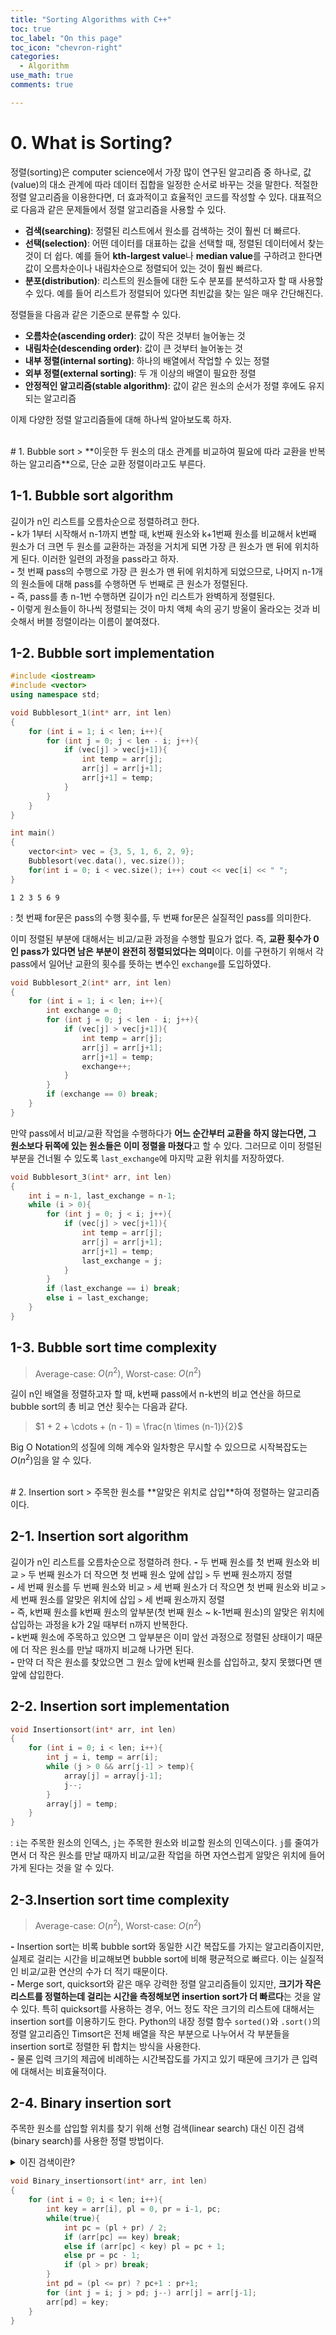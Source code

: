```yaml
---
title: "Sorting Algorithms with C++"
toc: true
toc_label: "On this page"
toc_icon: "chevron-right"
categories:
  - Algorithm
use_math: true
comments: true

---
```


# 0. What is Sorting?
정렬(sorting)은 computer science에서 가장 많이 연구된 알고리즘 중 하나로, 값(value)의 대소 관계에 따라 데이터 집합을 일정한 순서로 바꾸는 것을 말한다. 적절한 정렬 알고리즘을 이용한다면, 더 효과적이고 효율적인 코드를 작성할 수 있다. 대표적으로 다음과 같은 문제들에서 정렬 알고리즘을 사용할 수 있다.
- **검색(searching)**: 정렬된 리스트에서 원소를 검색하는 것이 훨씬 더 빠르다.
- **선택(selection)**: 어떤 데이터를 대표하는 값을 선택할 때, 정렬된 데이터에서 찾는 것이 더 쉽다. 예를 들어 **kth-largest value**나 **median value**를 구하려고 한다면 값이 오름차순이나 내림차순으로 정렬되어 있는 것이 훨씬 빠르다.
- **분포(distribution)**: 리스트의 원소들에 대한 도수 분포를 분석하고자 할 때 사용할 수 있다. 예를 들어 리스트가 정렬되어 있다면 최빈값을 찾는 일은 매우 간단해진다.

정렬들을 다음과 같은 기준으로 분류할 수 있다.
- **오름차순(ascending order)**: 값이 작은 것부터 늘어놓는 것
- **내림차순(descending order)**: 값이 큰 것부터 늘어놓는 것
- **내부 정렬(internal sorting)**: 하나의 배열에서 작업할 수 있는 정렬
- **외부 정렬(external sorting)**: 두 개 이상의 배열이 필요한 정렬
- **안정적인 알고리즘(stable algorithm)**: 값이 같은 원소의 순서가 정렬 후에도 유지되는 알고리즘

이제 다양한 정렬 알고리즘들에 대해 하나씩 알아보도록 하자.


<br/>
# 1. Bubble sort
> **이웃한 두 원소의 대소 관계를 비교하여 필요에 따라 교환을 반복하는 알고리즘**으로, 단순 교환 정렬이라고도 부른다.

## 1-1. Bubble sort algorithm
길이가 n인 리스트를 오름차순으로 정렬하려고 한다.  
**-** k가 1부터 시작해서 n-1까지 변할 때, k번째 원소와 k+1번째 원소를 비교해서 k번째 원소가 더 크면 두 원소를 교환하는 과정을 거치게 되면 가장 큰 원소가 맨 뒤에 위치하게 된다. 이러한 일련의 과정을 pass라고 하자.  
**-** 첫 번째 pass의 수행으로 가장 큰 원소가 맨 뒤에 위치하게 되었으므로, 나머지 n-1개의 원소들에 대해 pass를 수행하면 두 번째로 큰 원소가 정렬된다.  
**-** 즉, pass를 총 n-1번 수행하면 길이가 n인 리스트가 완벽하게 정렬된다.  
**-** 이렇게 원소들이 하나씩 정렬되는 것이 마치 액체 속의 공기 방울이 올라오는 것과 비슷해서 버블 정렬이라는 이름이 붙여졌다.

## 1-2. Bubble sort implementation
```cpp
#include <iostream>
#include <vector>
using namespace std;

void Bubblesort_1(int* arr, int len)
{
    for (int i = 1; i < len; i++){
        for (int j = 0; j < len - i; j++){
            if (vec[j] > vec[j+1]){
                int temp = arr[j];
                arr[j] = arr[j+1];
                arr[j+1] = temp;
            }
        }
    }
}

int main()
{
    vector<int> vec = {3, 5, 1, 6, 2, 9};
    Bubblesort(vec.data(), vec.size());
    for(int i = 0; i < vec.size(); i++) cout << vec[i] << " ";
}
```
```
1 2 3 5 6 9
```
: 첫 번째 for문은 pass의 수행 횟수를, 두 번째 for문은 실질적인 pass를 의미한다.

이미 정렬된 부분에 대해서는 비교/교환 과정을 수행할 필요가 없다. 즉, **교환 횟수가 0인 pass가 있다면 남은 부분이 완전히 정렬되었다는 의미**이다. 이를 구현하기 위해서 각 pass에서 일어난 교환의 횟수를 뜻하는 변수인 `exchange`를 도입하였다.
```cpp
void Bubblesort_2(int* arr, int len)
{
    for (int i = 1; i < len; i++){
        int exchange = 0;
        for (int j = 0; j < len - i; j++){
            if (vec[j] > vec[j+1]){
                int temp = arr[j];
                arr[j] = arr[j+1];
                arr[j+1] = temp;
                exchange++;
            }
        }
        if (exchange == 0) break;
    }
}
```


만약 pass에서 비교/교환 작업을 수행하다가 **어느 순간부터 교환을 하지 않는다면, 그 원소보다 뒤쪽에 있는 원소들은 이미 정렬을 마쳤다**고 할 수 있다. 그러므로 이미 정렬된 부분을 건너뛸 수 있도록 `last_exchange`에 마지막 교환 위치를 저장하였다.
```cpp
void Bubblesort_3(int* arr, int len)
{
    int i = n-1, last_exchange = n-1;
    while (i > 0){
        for (int j = 0; j < i; j++){
            if (vec[j] > vec[j+1]){
                int temp = arr[j];
                arr[j] = arr[j+1];
                arr[j+1] = temp;
                last_exchange = j;
            }
        }
        if (last_exchange == i) break;
        else i = last_exchange;
    }
}
```

## 1-3. Bubble sort time complexity
> Average-case: $O(n^2)$, Worst-case: $O(n^2)$

길이 n인 배열을 정렬하고자 할 때, k번째 pass에서 n-k번의 비교 연산을 하므로 bubble sort의 총 비교 연산 횟수는 다음과 같다.

> $1 + 2 + \cdots + (n - 1) = \frac{n \times (n-1)}{2}$

Big O Notation의 성질에 의해 계수와 일차항은 무시할 수 있으므로 시작복잡도는 $O(n^2)$임을 알 수 있다.


<br/>
# 2. Insertion sort
> 주목한 원소를 **알맞은 위치로 삽입**하여 정렬하는 알고리즘이다.

## 2-1. Insertion sort algorithm
길이가 n인 리스트를 오름차순으로 정렬하려 한다.
**-** 두 번째 원소를 첫 번째 원소와 비교 `>` 두 번째 원소가 더 작으면 첫 번째 원소 앞에 삽입 `>` 두 번째 원소까지 정렬  
**-** 세 번째 원소를 두 번째 원소와 비교 `>` 세 번째 원소가 더 작으면 첫 번째 원소와 비교 `>` 세 번째 원소를 알맞은 위치에 삽입 `>` 세 번째 원소까지 정렬  
**-** 즉, k번째 원소를 k번째 원소의 앞부분(첫 번째 원소 ~ k-1번째 원소)의 알맞은 위치에 삽입하는 과정을 k가 2일 때부터 n까지 반복한다.  
**-** k번째 원소에 주목하고 있으면 그 앞부분은 이미 앞선 과정으로 정렬된 상태이기 때문에 더 작은 원소를 만날 때까지 비교해 나가면 된다.  
**-** 만약 더 작은 원소를 찾았으면 그 원소 앞에 k번째 원소를 삽입하고, 찾지 못했다면 맨 앞에 삽입한다.

## 2-2. Insertion sort implementation
```cpp
void Insertionsort(int* arr, int len)
{
    for (int i = 0; i < len; i++){
        int j = i, temp = arr[i];
        while (j > 0 && arr[j-1] > temp){
            array[j] = array[j-1];
            j--;
        }
        array[j] = temp;
    }
}
```
: `i`는 주목한 원소의 인덱스, `j`는 주목한 원소와 비교할 원소의 인덱스이다. `j`를 줄여가면서 더 작은 원소를 만날 때까지 비교/교환 작업을 하면 자연스럽게 알맞은 위치에 들어가게 된다는 것을 알 수 있다.

## 2-3.Insertion sort time complexity
> Average-case: $O(n^2)$, Worst-case: $O(n^2)$

**-** Insertion sort는 비록 bubble sort와 동일한 시간 복잡도를 가지는 알고리즘이지만, 실제로 걸리는 시간을 비교해보면 bubble sort에 비해 평균적으로 빠르다. 이는 실질적인 비교/교환 연산의 수가 더 적기 때문이다.  
**-** Merge sort, quicksort와 같은 매우 강력한 정렬 알고리즘들이 있지만, **크기가 작은 리스트를 정렬하는데 걸리는 시간을 측정해보면 insertion sort가 더 빠르다**는 것을 알 수 있다. 특히 quicksort를 사용하는 경우, 어느 정도 작은 크기의 리스트에 대해서는 insertion sort를 이용하기도 한다. Python의 내장 정렬 함수 `sorted()`와 `.sort()`의 정렬 알고리즘인 Timsort은 전체 배열을 작은 부분으로 나누어서 각 부분들을 insertion sort로 정렬한 뒤 합치는 방식을 사용한다.  
**-** 물론 입력 크기의 제곱에 비례하는 시간복잡도를 가지고 있기 때문에 크기가 큰 입력에 대해서는 비효율적이다.

## 2-4. Binary insertion sort
주목한 원소를 삽입할 위치를 찾기 위해 선형 검색(linear search) 대신 이진 검색(binary search)를 사용한 정렬 방법이다.

<details>
<summary> 이진 검색이란? </summary>
<div markdown = "1">

이진 검색은 정렬된 배열에서 선형 검색보다 빠르게 원하는 값을 검색할 수 있는 알고리즘이다. 검색하려는 범위를 계속 절반으로 줄여나가면서 검색하는 방식이기 때문에 $O(\log n)$의 시간복잡도를 가진다.  

검색 과정은 다음과 같다.  
**-** 검색 범위 `pl` ~ `pr`의 중앙값의 인덱스 `pc`는 `pc = (pl + pr) / 2`로 구한다.
**-** 구한 인덱스를 이용해서 중앙값과 검색하려는 값을 비교한다.
- 검색하려는 값과 중앙값이 같으면 검색 종료
- 검색하려는 값이 더 크면 `pl = pc+1`
- 검색하려는 값이 더 작다면 `pr = pc-1`
**-** 위 과정을 반복하면서 검색 범위를 계속 줄여나간다.
**-** 만약 `pl`이 'pr`보다 커지면 더 이상 검색할 범위가 없으므로 검색하려는 원소가 존재하지 않는다는 의미이다.

</div>
</details>

```cpp
void Binary_insertionsort(int* arr, int len)
{
    for (int i = 0; i < len; i++){
        int key = arr[i], pl = 0, pr = i-1, pc;
        while(true){
            int pc = (pl + pr) / 2;
            if (arr[pc] == key) break;
            else if (arr[pc] < key) pl = pc + 1;
            else pr = pc - 1;
            if (pl > pr) break;
        }
        int pd = (pl <= pr) ? pc+1 : pr+1;
        for (int j = i; j > pd; j--) arr[j] = arr[j-1];
        arr[pd] = key;
    }
}
```















